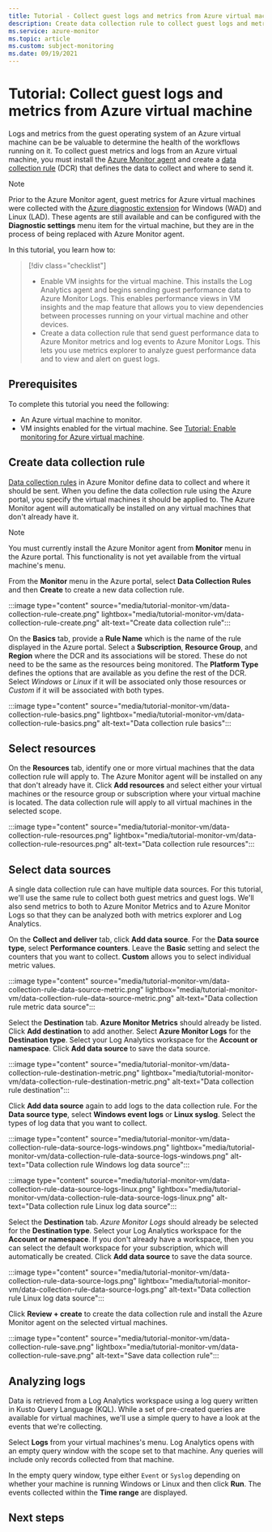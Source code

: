 ```yaml
---
title: Tutorial - Collect guest logs and metrics from Azure virtual machine
description: Create data collection rule to collect guest logs and metrics from Azure virtual machine.
ms.service: azure-monitor
ms.topic: article
ms.custom: subject-monitoring
ms.date: 09/19/2021
---
```


# Tutorial: Collect guest logs and metrics from Azure virtual machine
Logs and metrics from the guest operating system of an Azure virtual machine can be be valuable to determine the health of the workflows running on it. To collect guest metrics and logs from an Azure virtual machine, you must install the [Azure Monitor agent](../agents/azure-monitor-agent-overview.md) and create a [data collection rule](../agents/data-collection-rule-overview.md) (DCR) that defines the data to collect and where to send it. 

> [!NOTE]
> Prior to the Azure Monitor agent, guest metrics for Azure virtual machines were collected with the [Azure diagnostic extension](../agents/diagnostics-extension-overview.md) for Windows (WAD) and Linux (LAD). These agents are still available and can be configured with the **Diagnostic settings** menu item for the virtual machine, but they are in the process of being replaced with Azure Monitor agent.

In this tutorial, you learn how to:

> [!div class="checklist"]
> * Enable VM insights for the virtual machine. This installs the Log Analytics agent and begins sending guest performance data to Azure Monitor Logs. This enables performance views in VM insights and the map feature that allows you to view dependencies between processes running on your virtual machine and other devices.
> * Create a data collection rule that send guest performance data to Azure Monitor metrics and log events to Azure Monitor Logs. This lets you use metrics explorer to analyze guest performance data and to view and alert on guest logs.

## Prerequisites
To complete this tutorial you need the following: 

- An Azure virtual machine to monitor.
- VM insights enabled for the virtual machine. See [Tutorial: Enable monitoring for Azure virtual machine](tutorial-monitor-vm-enable.md).


## Create data collection rule
[Data collection rules](../agents/data-collection-rule-overview.md) in Azure Monitor define data to collect and where it should be sent. When you define the data collection rule using the Azure portal, you specify the virtual machines it should be applied to. The Azure Monitor agent will automatically be installed on any virtual machines that don't already have it.

> [!NOTE]
> You must currently install the Azure Monitor agent from **Monitor** menu in the Azure portal. This functionality is not yet available from the virtual machine's menu. 

From the **Monitor** menu in the Azure portal, select **Data Collection Rules** and then **Create** to create a new data collection rule.

:::image type="content" source="media/tutorial-monitor-vm/data-collection-rule-create.png" lightbox="media/tutorial-monitor-vm/data-collection-rule-create.png" alt-text="Create data collection rule":::

On the **Basics** tab, provide a **Rule Name** which is the name of the rule displayed in the Azure portal. Select a **Subscription**, **Resource Group**, and **Region** where the DCR and its associations will be stored. These do not need to be the same as the resources being monitored. The **Platform Type** defines the options that are available as you define the rest of the DCR. Select *Windows* or *Linux* if it will be associated only those resources or *Custom* if it will be associated with both types.

:::image type="content" source="media/tutorial-monitor-vm/data-collection-rule-basics.png" lightbox="media/tutorial-monitor-vm/data-collection-rule-basics.png" alt-text="Data collection rule basics":::

## Select resources
On the **Resources** tab, identify one or more virtual machines that the data collection rule will apply to. The Azure Monitor agent will be installed on any that don't already have it. Click **Add resources** and select either your virtual machines or the resource group or subscription where your virtual machine is located. The data collection rule will apply to all virtual machines in the selected scope.

:::image type="content" source="media/tutorial-monitor-vm/data-collection-rule-resources.png" lightbox="media/tutorial-monitor-vm/data-collection-rule-resources.png" alt-text="Data collection rule resources":::

## Select data sources
A single data collection rule can have multiple data sources. For this tutorial, we'll use the same rule to collect both guest metrics and guest logs. We'll also send metrics to both to Azure Monitor Metrics and to Azure Monitor Logs so that they can be analyzed both with metrics explorer and Log Analytics.

On the **Collect and deliver** tab, click **Add data source**. For the **Data source type**, select **Performance counters**. Leave the **Basic** setting and select the counters that you want to collect. **Custom** allows you to select individual metric values. 

:::image type="content" source="media/tutorial-monitor-vm/data-collection-rule-data-source-metric.png" lightbox="media/tutorial-monitor-vm/data-collection-rule-data-source-metric.png" alt-text="Data collection rule metric data source":::

Select the **Destination** tab. **Azure Monitor Metrics** should already be listed. Click **Add destination** to add another. Select **Azure Monitor Logs** for the **Destination type**. Select your Log Analytics workspace for the **Account or namespace**. Click **Add data source** to save the data source.

:::image type="content" source="media/tutorial-monitor-vm/data-collection-rule-destination-metric.png" lightbox="media/tutorial-monitor-vm/data-collection-rule-destination-metric.png" alt-text="Data collection rule destination":::

Click **Add data source** again to add logs to the data collection rule. For the **Data source type**, select **Windows event logs** or **Linux syslog**. Select the types of log data that you want to collect. 

:::image type="content" source="media/tutorial-monitor-vm/data-collection-rule-data-source-logs-windows.png" lightbox="media/tutorial-monitor-vm/data-collection-rule-data-source-logs-windows.png" alt-text="Data collection rule Windows log data source":::

:::image type="content" source="media/tutorial-monitor-vm/data-collection-rule-data-source-logs-linux.png" lightbox="media/tutorial-monitor-vm/data-collection-rule-data-source-logs-linux.png" alt-text="Data collection rule Linux log data source":::

Select the **Destination** tab. *Azure Monitor Logs* should already be selected for the **Destination type**. Select your Log Analytics workspace for the **Account or namespace**. If you don't already have a workspace, then you can select the default workspace for your subscription, which will automatically be created. Click **Add data source** to save the data source.

:::image type="content" source="media/tutorial-monitor-vm/data-collection-rule-data-source-logs.png" lightbox="media/tutorial-monitor-vm/data-collection-rule-data-source-logs.png" alt-text="Data collection rule Linux log data source":::

Click **Review + create** to create the data collection rule and install the Azure Monitor agent on the selected virtual machines.

:::image type="content" source="media/tutorial-monitor-vm/data-collection-rule-save.png" lightbox="media/tutorial-monitor-vm/data-collection-rule-save.png" alt-text="Save data collection rule":::

## Analyzing logs
Data is retrieved from a Log Analytics workspace using a log query written in Kusto Query Language (KQL). While a set of pre-created queries are available for virtual machines, we'll use a simple query to have a look at the events that we're collecting. 

Select **Logs** from your virtual machines's menu. Log Analytics opens with an empty query window with the scope set to that machine. Any queries will include only records collected from that machine.


In the empty query window, type either `Event` or `Syslog` depending on whether your machine is running Windows or Linux and then click **Run**. The events collected within the **Time range** are displayed.




## Next steps


